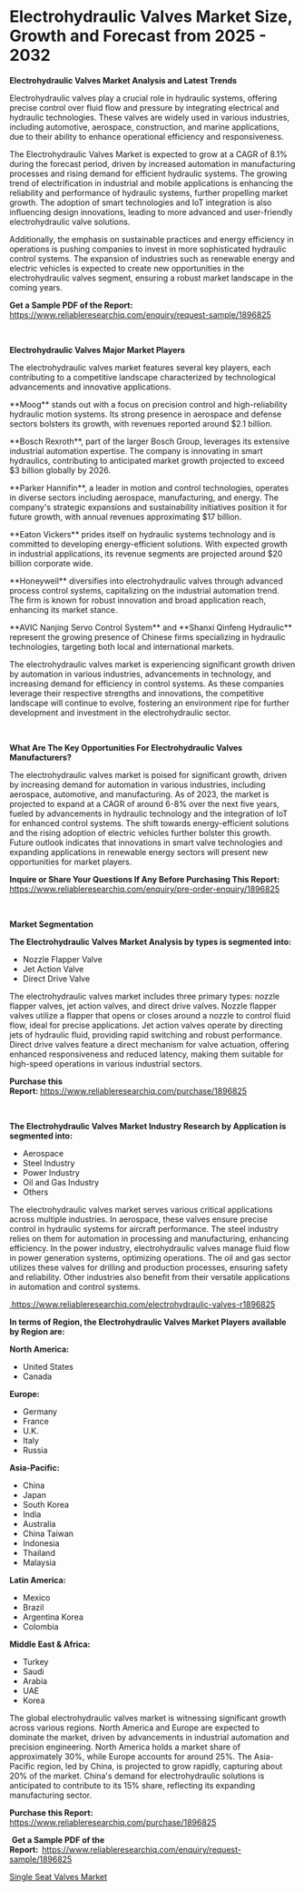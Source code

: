 <p><h1>Electrohydraulic Valves Market Size, Growth and Forecast from 2025 - 2032</h1></p><p><strong>Electrohydraulic Valves Market Analysis and Latest Trends</strong></p>
<p><p>Electrohydraulic valves play a crucial role in hydraulic systems, offering precise control over fluid flow and pressure by integrating electrical and hydraulic technologies. These valves are widely used in various industries, including automotive, aerospace, construction, and marine applications, due to their ability to enhance operational efficiency and responsiveness.</p><p>The Electrohydraulic Valves Market is expected to grow at a CAGR of 8.1% during the forecast period, driven by increased automation in manufacturing processes and rising demand for efficient hydraulic systems. The growing trend of electrification in industrial and mobile applications is enhancing the reliability and performance of hydraulic systems, further propelling market growth. The adoption of smart technologies and IoT integration is also influencing design innovations, leading to more advanced and user-friendly electrohydraulic valve solutions.</p><p>Additionally, the emphasis on sustainable practices and energy efficiency in operations is pushing companies to invest in more sophisticated hydraulic control systems. The expansion of industries such as renewable energy and electric vehicles is expected to create new opportunities in the electrohydraulic valves segment, ensuring a robust market landscape in the coming years.</p></p>
<p><strong>Get a Sample PDF of the Report:&nbsp;</strong> <a href="https://www.reliableresearchiq.com/enquiry/request-sample/1896825?utm_campaign=2947&utm_medium=2&utm_source=Github&utm_content=ia&utm_term=11042025&utm_id=electrohydraulic-valves">https://www.reliableresearchiq.com/enquiry/request-sample/1896825</a></p>
<p>&nbsp;</p>
<p><strong>Electrohydraulic Valves Major Market Players</strong></p>
<p><p>The electrohydraulic valves market features several key players, each contributing to a competitive landscape characterized by technological advancements and innovative applications. </p><p>**Moog** stands out with a focus on precision control and high-reliability hydraulic motion systems. Its strong presence in aerospace and defense sectors bolsters its growth, with revenues reported around $2.1 billion.</p><p>**Bosch Rexroth**, part of the larger Bosch Group, leverages its extensive industrial automation expertise. The company is innovating in smart hydraulics, contributing to anticipated market growth projected to exceed $3 billion globally by 2026.</p><p>**Parker Hannifin**, a leader in motion and control technologies, operates in diverse sectors including aerospace, manufacturing, and energy. The company's strategic expansions and sustainability initiatives position it for future growth, with annual revenues approximating $17 billion.</p><p>**Eaton Vickers** prides itself on hydraulic systems technology and is committed to developing energy-efficient solutions. With expected growth in industrial applications, its revenue segments are projected around $20 billion corporate wide.</p><p>**Honeywell** diversifies into electrohydraulic valves through advanced process control systems, capitalizing on the industrial automation trend. The firm is known for robust innovation and broad application reach, enhancing its market stance.</p><p>**AVIC Nanjing Servo Control System** and **Shanxi Qinfeng Hydraulic** represent the growing presence of Chinese firms specializing in hydraulic technologies, targeting both local and international markets.</p><p>The electrohydraulic valves market is experiencing significant growth driven by automation in various industries, advancements in technology, and increasing demand for efficiency in control systems. As these companies leverage their respective strengths and innovations, the competitive landscape will continue to evolve, fostering an environment ripe for further development and investment in the electrohydraulic sector.</p></p>
<p>&nbsp;</p>
<p><strong>What Are The Key Opportunities For Electrohydraulic Valves Manufacturers?</strong></p>
<p><p>The electrohydraulic valves market is poised for significant growth, driven by increasing demand for automation in various industries, including aerospace, automotive, and manufacturing. As of 2023, the market is projected to expand at a CAGR of around 6-8% over the next five years, fueled by advancements in hydraulic technology and the integration of IoT for enhanced control systems. The shift towards energy-efficient solutions and the rising adoption of electric vehicles further bolster this growth. Future outlook indicates that innovations in smart valve technologies and expanding applications in renewable energy sectors will present new opportunities for market players.</p></p>
<p><strong>Inquire or Share Your Questions If Any Before Purchasing This Report:</strong> <a href="https://www.reliableresearchiq.com/enquiry/pre-order-enquiry/1896825?utm_campaign=2947&utm_medium=2&utm_source=Github&utm_content=ia&utm_term=11042025&utm_id=electrohydraulic-valves">https://www.reliableresearchiq.com/enquiry/pre-order-enquiry/1896825</a></p>
<p>&nbsp;</p>
<p><strong>Market Segmentation</strong></p>
<p><strong>The Electrohydraulic Valves Market Analysis by types is segmented into:</strong></p>
<p><ul><li>Nozzle Flapper Valve</li><li>Jet Action Valve</li><li>Direct Drive Valve</li></ul></p>
<p><p>The electrohydraulic valves market includes three primary types: nozzle flapper valves, jet action valves, and direct drive valves. Nozzle flapper valves utilize a flapper that opens or closes around a nozzle to control fluid flow, ideal for precise applications. Jet action valves operate by directing jets of hydraulic fluid, providing rapid switching and robust performance. Direct drive valves feature a direct mechanism for valve actuation, offering enhanced responsiveness and reduced latency, making them suitable for high-speed operations in various industrial sectors.</p></p>
<p><strong>Purchase this Report:&nbsp;</strong><a href="https://www.reliableresearchiq.com/purchase/1896825?utm_campaign=2947&utm_medium=2&utm_source=Github&utm_content=ia&utm_term=11042025&utm_id=electrohydraulic-valves">https://www.reliableresearchiq.com/purchase/1896825</a></p>
<p>&nbsp;</p>
<p><strong>The Electrohydraulic Valves Market Industry Research by Application is segmented into:</strong></p>
<p><ul><li>Aerospace</li><li>Steel Industry</li><li>Power Industry</li><li>Oil and Gas Industry</li><li>Others</li></ul></p>
<p><p>The electrohydraulic valves market serves various critical applications across multiple industries. In aerospace, these valves ensure precise control in hydraulic systems for aircraft performance. The steel industry relies on them for automation in processing and manufacturing, enhancing efficiency. In the power industry, electrohydraulic valves manage fluid flow in power generation systems, optimizing operations. The oil and gas sector utilizes these valves for drilling and production processes, ensuring safety and reliability. Other industries also benefit from their versatile applications in automation and control systems.</p></p>
<p><a href="https://www.reliableresearchiq.com/electrohydraulic-valves-r1896825?utm_campaign=2947&utm_medium=2&utm_source=Github&utm_content=ia&utm_term=11042025&utm_id=electrohydraulic-valves">&nbsp;https://www.reliableresearchiq.com/electrohydraulic-valves-r1896825</a></p>
<p><strong>In terms of Region, the Electrohydraulic Valves Market Players available by Region are:</strong></p>
<p>
    <p> <strong> North America: </strong>
        <ul>
            <li>United States</li>
            <li>Canada</li>
        </ul>
        </p> 
    <p> <strong> Europe: </strong>
        <ul>
            <li>Germany</li>
            <li>France</li>
            <li>U.K.</li>
            <li>Italy</li>
            <li>Russia</li>
        </ul>
        </p> 
    <p> <strong> Asia-Pacific: </strong>
        <ul>
            <li>China</li>
            <li>Japan</li>
            <li>South Korea</li>
            <li>India</li>
            <li>Australia</li>
            <li>China Taiwan</li>
            <li>Indonesia</li>
            <li>Thailand</li>
            <li>Malaysia</li>
        </ul>
        </p> 
    <p> <strong> Latin America: </strong>
        <ul>
            <li>Mexico</li>
            <li>Brazil</li>
            <li>Argentina Korea</li>
            <li>Colombia</li>
        </ul>
        </p> 
    <p> <strong> Middle East & Africa: </strong>
        <ul>
            <li>Turkey</li>
            <li>Saudi</li>
            <li>Arabia</li>
            <li>UAE</li>
            <li>Korea</li>
        </ul>
    </p>
    </p>
<p><p>The global electrohydraulic valves market is witnessing significant growth across various regions. North America and Europe are expected to dominate the market, driven by advancements in industrial automation and precision engineering. North America holds a market share of approximately 30%, while Europe accounts for around 25%. The Asia-Pacific region, led by China, is projected to grow rapidly, capturing about 20% of the market. China's demand for electrohydraulic solutions is anticipated to contribute to its 15% share, reflecting its expanding manufacturing sector.</p></p>
<p><strong>Purchase this Report: </strong><a href="https://www.reliableresearchiq.com/purchase/1896825?utm_campaign=2947&utm_medium=2&utm_source=Github&utm_content=ia&utm_term=11042025&utm_id=electrohydraulic-valves">https://www.reliableresearchiq.com/purchase/1896825</a></p>
<p>&nbsp;<strong>Get a Sample PDF of the Report:&nbsp;&nbsp;</strong><a href="https://www.reliableresearchiq.com/enquiry/request-sample/1896825?utm_campaign=2947&utm_medium=2&utm_source=Github&utm_content=ia&utm_term=11042025&utm_id=electrohydraulic-valves">https://www.reliableresearchiq.com/enquiry/request-sample/1896825</a></p>
<p><strong></strong></p>
<p><p><a href="https://github.com/adelanwkadua/Market-Research-Report-List-1/blob/main/single-seat-valves-market.md?utm_campaign=2947&utm_medium=2&utm_source=Github&utm_content=ia&utm_term=11042025&utm_id=electrohydraulic-valves">Single Seat Valves Market</a></p></p>